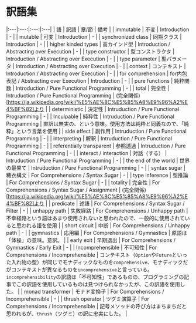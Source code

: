 # 訳語集

|:---|:---:|:---:|:---|
| 語 | 訳語 | 章/節 | 備考 |
| immutable | 不変 | Introduction | - |
| mutable | 可変 | Introduction | - |
| synchronized class | 同期クラス | Introduction | - |
| higher kinded types | 高カインド型 | Introduction / Abstracting over Execution | - |
| type constructor | 型コンストラクタ | Introduction / Abstracting over Execution | - |
| type parameter | 型パラメータ | Introduction / Abstracting over Execution | - |
| context | コンテキスト | Introduction / Abstracting over Execution | - |
| for comprehension | for内包表記 / Abstracting over Execution | Introduction | - |
| pure functions | 純粋関数 | Introduction / Pure Functional Programming | - |
| total | 完全性 | Intruduction / Pure Functional Programming | (完全関係)[https://ja.wikipedia.org/wiki/%E5%AE%8C%E5%85%A8%E9%96%A2%E4%BF%82]より |
| deterministic | 決定性 | Intruduction / Pure Functional Programming | - |
| Inculpable | 純粋性 | Intruduction / Pure Functional Programming | 直訳は無実の、という意味。使用方法は純粋と同義なので、「純粋」という言葉を使用 |
| side effect | 副作用 | Intruduction / Pure Functional Programming | - |
| interpreting | 解釈 | Intruduction / Pure Functional Programming | - |
| referentially transparent | 参照透過 | Intruduction / Pure Functional Programming | - |
| interact / interaction | 対話（する） | Intruduction / Pure Functional Programming | - |
| the end of the world | 世界の最果て |  Intruduction / Pure Functional Programming | - |
| syntax sugar | 糖衣構文 | For Comprehensions / Syntax Sugar | - |
| type inference | 型推論 | For Comprehensions / Syntax Sugar | - |
| totality | 完全性 | For Comprehensions / Syntax Sugar / Assignment | (完全関係)[https://ja.wikipedia.org/wiki/%E5%AE%8C%E5%85%A8%E9%96%A2%E4%BF%82]より |
| predicate | 述語 | For Comprehensions / Syntax Sugar / Filter | - |
| unhappy path | 失敗経路 | For Comprehensions / Unhappy path | 不幸経路という語はあまり使用されないと思われたので、一般的に使用されていると思われる語を使用 |
| short circuit | 中断 | For Comprehensions /  Unhappy path | - |
| gymnastics | 応用編 | For Comprehensions /  Gymnastics | 原語は「体操」の意味。意訳。 |
| early exit | 早期退出 | For Comprehensions /  Gymnastics / Early Exit | - |
| Incomprehensible | 不可知性 | For Comprehensions / Incomprehensible | コンテキスト（`Option`や`Future`といった入れ物の型）が同じでモナディックなものを`comprehensive`、モナディックだがコンテキストが異なるものを`incomprehensive`と言っている。`incomprehensibility`の訳語は「不可知性」であるものの、プログラミングの記事でこの訳語を使用しているものは見つけられなかったが、この訳語を使用した。 |
| monad transformer | モナド変換子 | For Comprehensions / Incomprehensible | - |
| thrush operator | ツグミ演算子 | For Comprehensions / Incomprehensible | 記号メソッドの呼び方はまちまちだと思われるが、`thrush`（ツグミ）の訳に忠実にした。 |
